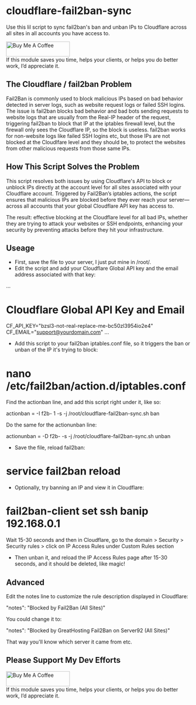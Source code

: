 # cloudflare-fail2ban-sync
Use this lil script to sync fail2ban's ban and unban IPs to Cloudflare across all sites in all accounts you have access to.

<p/>
<a href="https://www.buymeacoffee.com/robwpdev" target="_blank"><img src="https://cdn.buymeacoffee.com/buttons/default-orange.png" alt="Buy Me A Coffee" height="41" width="174"></a><br>
If this module saves you time, helps your clients, or helps you do better work, I’d appreciate it.
</p>

## The Cloudflare / fail2ban Problem
Fail2Ban is commonly used to block malicious IPs based on bad behavior detected in server logs, such as website request logs or failed SSH logins.
The issue is fail2ban blocks bad behavior and bad bots sending requests to website logs that are usually from the Real-IP header of the request, triggering fail2ban to block that IP at the iptables firewall level, but the firewall only sees the Cloudflare IP, so the block is useless. fail2ban works for non-website logs like failed SSH logins etc, but those IPs are not blocked at the Cloudlfare level and they should be, to protect the websites from other malicious requests from those same IPs.

## How This Script Solves the Problem
This script resolves both issues by using Cloudflare's API to block or unblock IPs directly at the account level for all sites associated with your Cloudflare account. Triggered by Fail2Ban’s iptables actions, the script ensures that malicious IPs are blocked before they ever reach your server—across all accounts that your global Cloudflare API key has access to.

The result: effective blocking at the Cloudflare level for all bad IPs, whether they are trying to attack your websites or SSH endpoints, enhancing your security by preventing attacks before they hit your infrastructure.

## Useage

- First, save the file to your server, I just put mine in /root/.
- Edit the script and add your Cloudflare Global API key and the email address associated with that key:

...
# Cloudflare Global API Key and Email
CF_API_KEY="bzsl3-not-real-replace-me-bc50zl3954io2e4"
CF_EMAIL="support@yourdomain.com"
...

- Add this script to your fail2ban iptables.conf file, so it triggers the ban or unban of the IP it's trying to block:

# nano /etc/fail2ban/action.d/iptables.conf

Find the actionban line, and add this script right under it, like so:

actionban = <iptables> -I f2b-<name> 1 -s <ip> -j <blocktype>
            /root/cloudflare-fail2ban-sync.sh ban <ip>

Do the same for the actionunban line:

actionunban = <iptables> -D f2b-<name> -s <ip> -j <blocktype>
            /root/cloudflare-fail2ban-sync.sh unban <ip>
            
- Save the file, reload fail2ban:

# service fail2ban reload

- Optionally, try banning an IP and view it in Cloudflare:

# fail2ban-client set ssh banip 192.168.0.1

Wait 15-30 seconds and then in Cloudflare, go to the domain > Security > Security rules > click on IP Access Rules under Custom Rules section

- Then unban it, and reload the IP Access Rules page after 15-30 seconds, and it should be deleted, like magic!

## Advanced

Edit the notes line to customize the rule description displayed in Cloudflare:

   "notes": "Blocked by Fail2Ban (All Sites)"

You could change it to:

   "notes": "Blocked by GreatHosting Fail2Ban on Server92 (All Sites)"

That way you'll know which server it came from etc.

## Please Support My Dev Efforts 

<p/>
<a href="https://www.buymeacoffee.com/robwpdev" target="_blank"><img src="https://cdn.buymeacoffee.com/buttons/default-orange.png" alt="Buy Me A Coffee" height="41" width="174"></a><br>
If this module saves you time, helps your clients, or helps you do better work, I’d appreciate it.
</p>
